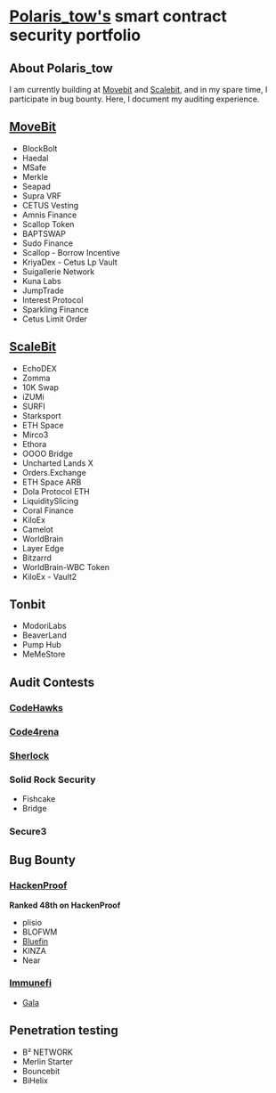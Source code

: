 # [Polaris_tow's](https://github.com/Polaristow) smart contract security portfolio
## About Polaris_tow
I am currently building at [Movebit](https://twitter.com/MoveBit_) and [Scalebit](https://twitter.com/scalebit_), and in my spare time, I participate in bug bounty. Here, I document my auditing experience.
## [MoveBit](https://www.movebit.xyz/)
- BlockBolt
- Haedal
- MSafe
- Merkle
- Seapad
- Supra VRF
- CETUS Vesting
- Amnis Finance
- Scallop Token
- BAPTSWAP
- Sudo Finance
- Scallop - Borrow Incentive
- KriyaDex - Cetus Lp Vault
- Suigallerie Network
- Kuna Labs
- JumpTrade
- Interest Protocol
- Sparkling Finance
- Cetus Limit Order
## [ScaleBit](https://www.scalebit.xyz/)
- EchoDEX
- Zomma
- 10K Swap
- iZUMi
- SURFI
- Starksport
- ETH Space
- Mirco3
- Ethora
- OOOO Bridge
- Uncharted Lands X
- Orders.Exchange
- ETH Space ARB
- Dola Protocol ETH
- LiquiditySlicing
- Coral Finance
- KiloEx
- Camelot
- WorldBrain
- Layer Edge
- Bitzarrd
- WorldBrain-WBC Token
- KiloEx - Vault2
  
## Tonbit
- ModoriLabs
- BeaverLand
- Pump Hub
- MeMeStore
  
## Audit Contests
### [CodeHawks](https://www.codehawks.com/)
### [Code4rena](https://code4rena.com/) 
### [Sherlock](https://www.sherlock.xyz/)
### Solid Rock Security
- Fishcake
- Bridge
### Secure3

## Bug Bounty
### [HackenProof](https://hackenproof.com/)
**Ranked 48th on HackenProof**
- plisio
- BLOFWM
- [Bluefin](https://hackenproof.com/audit-programs/bluefin/bluefin-audit-contest/influencers)
- KINZA
- Near
### [Immunefi](https://immunefi.com/)
- [Gala](https://gala.com/)
## Penetration testing
- B² NETWORK
- Merlin Starter
- Bouncebit
- BiHelix
